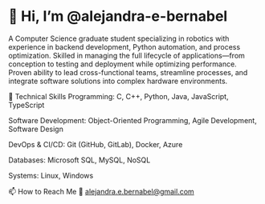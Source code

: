 # 👋 Hi, I’m @alejandra-e-bernabel
A Computer Science graduate student specializing in robotics with experience in backend development, Python automation, and process optimization. Skilled in managing the full lifecycle of applications—from conception to testing and deployment while optimizing performance. Proven ability to lead cross-functional teams, streamline processes, and integrate software solutions into complex hardware environments.

🔧 Technical Skills
Programming: C, C++, Python, Java, JavaScript, TypeScript

Software Development: Object-Oriented Programming, Agile Development, Software Design

DevOps & CI/CD: Git (GitHub, GitLab), Docker, Azure

Databases: Microsoft SQL, MySQL, NoSQL

Systems: Linux, Windows

📫 How to Reach Me
📧 alejandra.e.bernabel@gmail.com
